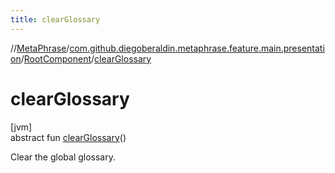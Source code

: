 ```yaml
---
title: clearGlossary
---
```

//[MetaPhrase](../../../index.html)/[com.github.diegoberaldin.metaphrase.feature.main.presentation](../index.html)/[RootComponent](index.html)/[clearGlossary](clear-glossary.html)



# clearGlossary



[jvm]\
abstract fun [clearGlossary](clear-glossary.html)()



Clear the global glossary.




